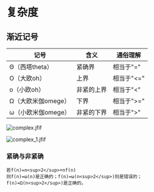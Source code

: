 # 复杂度
## 渐近记号
| 记号 | 含义 | 通俗理解 |
| ---- | ---- | ---- |
| Θ（西塔theta） | 紧确界 | 相当于"=" |
| O（大欧oh） | 上界 | 相当于"<=" |
| o（小欧oh） | 非紧的上界 | 相当于"<" |
| Ω（大欧米伽omege） | 下界 | 相当于">=" |
| ω（小欧米伽omege） | 非紧的下界 | 相当于">" |

![complex.jfif](http://blog.algorithm.akira.ink/images/complex.jfif)

![complex_1.jfif](http://blog.algorithm.akira.ink/images/complex_1.jfif)

### 紧确与非紧确
```
若f(n)=n<sup>2</sup>+nf(n)
则f(n)=ω(n)是正确的；f(n)=ω(n<sup>2</sup>)则是错误的；f(n)=Ω(n<sup>2</sup>)是正确的。
```

